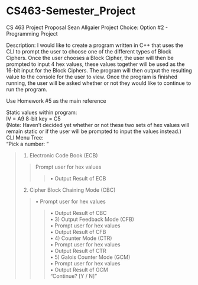 # CS463-Semester_Project

CS 463		Project Proposal		Sean Allgaier
Project Choice: Option #2 - Programming Project  

Description: 
I would like to create a program written in C++ that uses the CLI to prompt the user to choose one of the different types of Block Ciphers. Once the user chooses a Block Cipher, the user will then be prompted to input 4 hex values, these values together will be used as the 16-bit input for the Block Ciphers. The program will then output the resulting value to the console for the user to view. Once the program is finished running, the user will be asked whether or not they would like to continue to run the program.  

Use Homework #5 as the main reference  

Static values within program:	
IV = A9
8-bit key = C5  
(Note: Haven’t decided yet whether or not these two sets of hex values will remain static or if the user will be prompted to input the values instead.)  
CLI Menu Tree:  
“Pick a number: ”  
> 1) Electronic Code Book (ECB)  
>> Prompt user for hex values  
>>> • Output Result of ECB  
> 2) Cipher Block Chaining Mode (CBC)  
>>  • Prompt user for hex values  
>>> • Output Result of CBC  
• 3) Output Feedback Mode (CFB)   	
• Prompt user for hex values  
• Output Result of CFB  
• 4) Counter Mode (CTR)  
	• Prompt user for hex values  
• Output Result of CTR  
• 5) Galois Counter Mode (GCM)  
• Prompt user for hex values  
• Output Result of GCM  
	“Continue? [Y / N]”  

